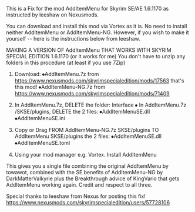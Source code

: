 This is a Fix for the mod AddItemMenu for Skyrim SE/AE 1.6.1170 as instructed by leeshaw on Nexusmods.

You can download and install this mod via Vortex as it is. No need to install neither AddItemMenu or AddItemMenu-NG. However, if you wish to make it yourself -- here is the instructions below from leeshaw.

MAKING A VERSION OF AddItemMenu THAT WORKS WITH SKYRIM SPECIAL EDITION  1.6.1170 (or it works for me)
You don't have to unzip any folders in this procedure (at least if you use 7Zip)

1. Download:
   ⦁AddItemMenu.7z       from     https://www.nexusmods.com/skyrimspecialedition/mods/17563 that's this mod!
   ⦁AddItemMenu-NG.7z from    https://www.nexusmods.com/skyrimspecialedition/mods/71409

2. In AddItemMenu.7z, DELETE the folder: Interface 
   ⦁    In AddItemMenu.7z /SKSE/plugins, DELETE the 2 files: 
   ⦁AddItemMenuSE.dll
   ⦁AddItemMenuSE.ini
   
4. Copy or Drag FROM AddItemMenu-NG.7z SKSE/plugins TO AddItemMenu SKSE/plugins the 2 files:
   ⦁AddItemMenuSE.dll
   ⦁AddItemMenuSE.toml
   
6. Using your mod manager e.g. Vortex. Install AddItemMenu

This gives you a single file combining the original AddItemMenu by towawot, 
combined with the SE benefits of AddItemMenu-NG by DarkMatterValkyrie plus the Breakthrough advice of KingVario that gets AddItemMenu working again. Credit and respect to all three.

Special thanks to leeshaw from Nexus for posting this fix! https://www.nexusmods.com/skyrimspecialedition/users/57728106
